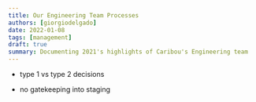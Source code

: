 ```yaml
---
title: Our Engineering Team Processes
authors: [giorgiodelgado]
date: 2022-01-08
tags: [management]
draft: true
summary: Documenting 2021's highlights of Caribou's Engineering team
---
```


* type 1 vs type 2 decisions

* no gatekeeping into staging

